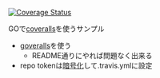 [![Coverage Status](https://coveralls.io/repos/github/h-yamada/trial/badge.svg?branch=master)](https://coveralls.io/github/h-yamada/trial?branch=master)

GOで[coveralls](https://coveralls.io/)を使うサンプル

* [goveralls](https://github.com/mattn/goveralls)を使う
  * README通りにやれば問題なく出来る
* repo tokenは[暗号化](https://docs.travis-ci.com/user/encryption-keys/)して.travis.ymlに設定
